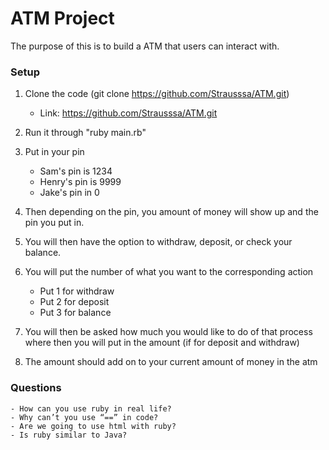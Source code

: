 # ATM Project
The purpose of this is to build a ATM that users can interact with.

### Setup
1) Clone the code (git clone https://github.com/Strausssa/ATM.git)

    - Link: https://github.com/Strausssa/ATM.git
    
2) Run it through "ruby main.rb"

3) Put in your pin
    - Sam's pin is 1234
    - Henry's pin is 9999
    - Jake's pin in 0

4) Then depending on the pin, you amount of money will show up and the pin you put in.

5) You will then have the option to withdraw, deposit, or check your balance.

6) You will put the number of what you want to the corresponding action
    - Put 1 for withdraw
    - Put 2 for deposit
    - Put 3 for balance

7) You will then be asked how much you would like to do of that process where then you will put in the amount (if for deposit and withdraw)

8) The amount should add on to your current amount of money in the atm
    
### Questions
    - How can you use ruby in real life?
    - Why can’t you use “==” in code?
    - Are we going to use html with ruby?
    - Is ruby similar to Java?
